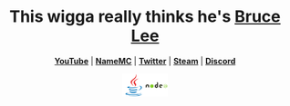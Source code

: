 <h1 align="center">This wigga really thinks he's <a href="https://www.youtube.com/watch?v=Pn8N0SGjLFk">Bruce Lee</a></h1>

<p align="center">
  <strong><a href="https://youtube.com/xlzxq">YouTube</a></strong> |
  <strong><a href="https://namemc.com/profile/xlzxq.1">NameMC</a></strong> |
  <strong><a href="https://twitter.com/notxlzxq">Twitter</a></strong> |
  <strong><a href="https://steamcommunity.com/id/xlzxq/">Steam</a></strong> |
  <strong><a href="https://discord.com/users/498544507227471873">Discord</a></strong>
</p>

<p align="center"><a href="https://www.java.com"><img src="https://raw.githubusercontent.com/devicons/devicon/master/icons/java/java-original.svg" width="40" height="40"/></a><a href="https://nodejs.org"><img src="https://raw.githubusercontent.com/devicons/devicon/master/icons/nodejs/nodejs-original-wordmark.svg" width="40" height="40"/></a></p>
